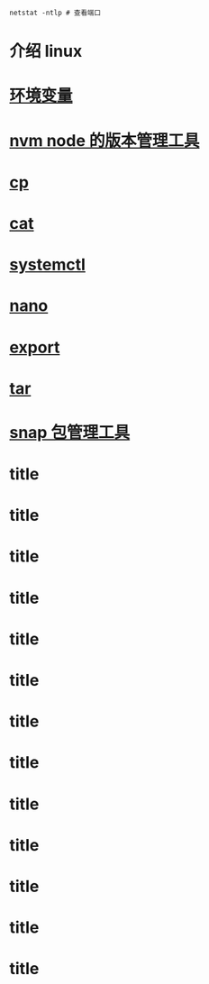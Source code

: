 ```
netstat -ntlp # 查看端口
```

# 介绍 linux

# [环境变量](/linux/path.html)

# [nvm node 的版本管理工具](/linux/nvm.html)

# [cp](/linux/cp.html)

# [cat](/linux/cat.html)

# [systemctl](/linux/systemctl.html)

# [nano](/linux/nano.html)

# [export](/linux/export.html)

# [tar](/linux/tar.html)

# [snap 包管理工具](/linux/snap.html)

# title

# title

# title

# title

# title

# title

# title

# title

# title

# title

# title

# title

# title

